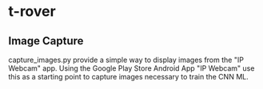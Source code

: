 # t-rover


## Image Capture
capture_images.py provide a simple way to display images from the "IP Webcam" app.
Using the Google Play Store Android App "IP Webcam"
use this as a starting point to capture images necessary to train the CNN ML.

